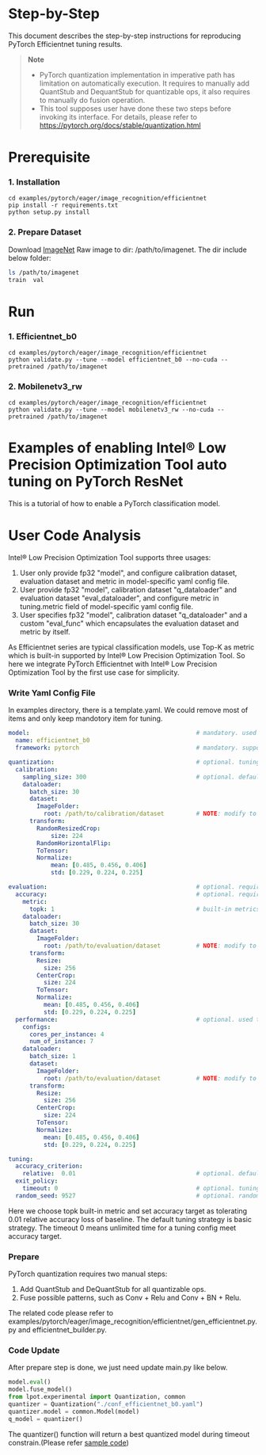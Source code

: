 Step-by-Step
============

This document describes the step-by-step instructions for reproducing PyTorch Efficientnet tuning results.

> **Note**
>
> * PyTorch quantization implementation in imperative path has limitation on automatically execution. It requires to manually add QuantStub and DequantStub for quantizable ops, it also requires to manually do fusion operation.
> * This tool supposes user have done these two steps before invoking its interface.
>   For details, please refer to https://pytorch.org/docs/stable/quantization.html

# Prerequisite

### 1. Installation

```Shell
cd examples/pytorch/eager/image_recognition/efficientnet
pip install -r requirements.txt
python setup.py install
```

### 2. Prepare Dataset

Download [ImageNet](http://www.image-net.org/) Raw image to dir: /path/to/imagenet. The dir include below folder:

```bash
ls /path/to/imagenet
train  val
```

# Run

### 1. Efficientnet_b0

```Shell
cd examples/pytorch/eager/image_recognition/efficientnet
python validate.py --tune --model efficientnet_b0 --no-cuda --pretrained /path/to/imagenet
```

### 2. Mobilenetv3_rw

```Shell
cd examples/pytorch/eager/image_recognition/efficientnet
python validate.py --tune --model mobilenetv3_rw --no-cuda --pretrained /path/to/imagenet
```

Examples of enabling Intel® Low Precision Optimization Tool auto tuning on PyTorch ResNet
==========================================================================================

This is a tutorial of how to enable a PyTorch classification model.

# User Code Analysis

Intel® Low Precision Optimization Tool supports three usages:

1. User only provide fp32 "model", and configure calibration dataset, evaluation dataset and metric in model-specific yaml config file.
2. User provide fp32 "model", calibration dataset "q_dataloader" and evaluation dataset "eval_dataloader", and configure metric in tuning.metric field of model-specific yaml config file.
3. User specifies fp32 "model", calibration dataset "q_dataloader" and a custom "eval_func" which encapsulates the evaluation dataset and metric by itself.

As Efficientnet series are typical classification models, use Top-K as metric which is built-in supported by Intel® Low Precision Optimization Tool. So here we integrate PyTorch Efficientnet with Intel® Low Precision Optimization Tool by the first use case for simplicity.

### Write Yaml Config File

In examples directory, there is a template.yaml. We could remove most of items and only keep mandotory item for tuning.

```yaml
model:                                               # mandatory. used to specify model specific information.
  name: efficientnet_b0
  framework: pytorch                                 # mandatory. supported values are tensorflow, pytorch, pytorch_ipex, onnxrt_integer, onnxrt_qlinear or mxnet; allow new framework backend extension.

quantization:                                        # optional. tuning constraints on model-wise for advance user to reduce tuning space.
  calibration:
    sampling_size: 300                               # optional. default value is 100. used to set how many samples should be used in calibration.
    dataloader:
      batch_size: 30
      dataset:
        ImageFolder:
          root: /path/to/calibration/dataset         # NOTE: modify to calibration dataset location if needed
      transform:
        RandomResizedCrop:
            size: 224
        RandomHorizontalFlip:
        ToTensor:
        Normalize:
            mean: [0.485, 0.456, 0.406]
            std: [0.229, 0.224, 0.225]

evaluation:                                          # optional. required if user doesn't provide eval_func in lpot.Quantization.
  accuracy:                                          # optional. required if user doesn't provide eval_func in lpot.Quantization.
    metric:
      topk: 1                                        # built-in metrics are topk, map, f1, allow user to register new metric.
    dataloader:
      batch_size: 30
      dataset:
        ImageFolder:
          root: /path/to/evaluation/dataset          # NOTE: modify to evaluation dataset location if needed
      transform:
        Resize:
          size: 256
        CenterCrop:
          size: 224
        ToTensor:
        Normalize:
          mean: [0.485, 0.456, 0.406]
          std: [0.229, 0.224, 0.225]
  performance:                                       # optional. used to benchmark performance of passing model.
    configs:
      cores_per_instance: 4
      num_of_instance: 7
    dataloader:
      batch_size: 1
      dataset:
        ImageFolder:
          root: /path/to/evaluation/dataset          # NOTE: modify to evaluation dataset location if needed
      transform:
        Resize:
          size: 256
        CenterCrop:
          size: 224
        ToTensor:
        Normalize:
          mean: [0.485, 0.456, 0.406]
          std: [0.229, 0.224, 0.225]

tuning:
  accuracy_criterion:
    relative:  0.01                                  # optional. default value is relative, other value is absolute. this example allows relative accuracy loss: 1%.
  exit_policy:
    timeout: 0                                       # optional. tuning timeout (seconds). default value is 0 which means early stop. combine with max_trials field to decide when to exit.
  random_seed: 9527                                  # optional. random seed for deterministic tuning.
```

Here we choose topk built-in metric and set accuracy target as tolerating 0.01 relative accuracy loss of baseline. The default tuning strategy is basic strategy. The timeout 0 means unlimited time for a tuning config meet accuracy target.

### Prepare

PyTorch quantization requires two manual steps:

1. Add QuantStub and DeQuantStub for all quantizable ops.
2. Fuse possible patterns, such as Conv + Relu and Conv + BN + Relu.

The related code please refer to examples/pytorch/eager/image_recognition/efficientnet/gen_efficientnet.py.py and efficientnet_builder.py.

### Code Update

After prepare step is done, we just need update main.py like below.

```python
model.eval()
model.fuse_model()
from lpot.experimental import Quantization, common
quantizer = Quantization("./conf_efficientnet_b0.yaml")
quantizer.model = common.Model(model)
q_model = quantizer()
```

The quantizer() function will return a best quantized model during timeout constrain.(Please refer [sample code](./validate.py))
